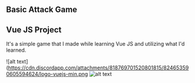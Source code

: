 ## Basic Attack Game
## Vue JS Project
It's a simple game that I made while learning Vue JS and utilizing what I'd learned.

![alt text](https://cdn.discordapp.com/attachments/818769701520801815/824653590605594624/logo-vuejs-min.png
![alt text](https://cdn.discordapp.com/attachments/818769701520801815/824646381477429278/unknown.png
)
